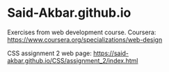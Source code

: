 # Said-Akbar.github.io
Exercises from web development course. Coursera: https://www.coursera.org/specializations/web-design

CSS assignment 2 web page: https://said-akbar.github.io/CSS/assignment_2/index.html

